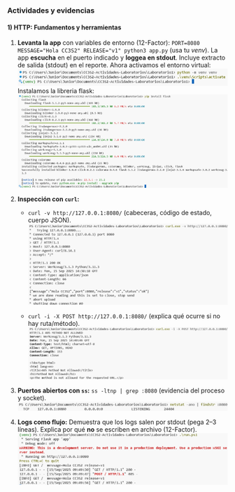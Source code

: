### Actividades y evidencias

#### 1) HTTP: Fundamentos y herramientas

1. **Levanta la app** con variables de entorno (12-Factor):
   `PORT=8080 MESSAGE="Hola CC3S2" RELEASE="v1" python3 app.py` (usa tu *venv*). La app **escucha** en el puerto indicado y **loggea en stdout**. Incluye extracto de salida (stdout) en el reporte. Ahora activamos el entorno virtual:
   ![VENV](Imagenes/VENV.png)
   Instalamos la libreria flask:
   ![FLASK](Imagenes/FLASK.png)

2. **Inspección con `curl`:**
   - `curl -v http://127.0.0.1:8080/` (cabeceras, código de estado, cuerpo JSON).
   ![CURL](Imagenes/CURL.png)

   - `curl -i -X POST http://127.0.0.1:8080/` (explica qué ocurre si no hay ruta/método).
   ![CURL2](Imagenes/CURL2.png)

3. **Puertos abiertos con `ss`:**
   `ss -ltnp | grep :8080` (evidencia del proceso y socket).
   ![TCP](Imagenes/TCP.png)

4. **Logs como flujo:** Demuestra que los logs salen por stdout (pega 2–3 líneas). Explica por qué **no** se escriben en archivo (12-Factor).
    ![LOGS](Imagenes/LOGS.png)